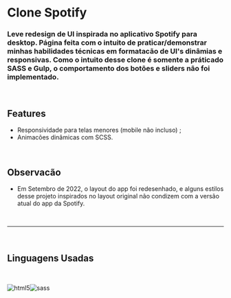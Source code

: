 # Clone Spotify

 ### Leve redesign de UI inspirada no aplicativo Spotify para desktop. Página feita com o intuito de praticar/demonstrar minhas habilidades técnicas em formatacão de UI's dinâmias e responsivas. Como o intuito desse clone é somente a práticado SASS e Gulp, o comportamento dos botões e sliders não foi implementado.

<br>

## Features

- Responsividade para telas menores (mobile não incluso) ;
- Animacões dinâmicas com SCSS.


<br>

## Observacão

- Em Setembro de 2022, o layout do app foi redesenhado, e alguns estilos desse projeto inspirados no layout original não condizem com a versão atual do app da Spotify.  

<br>

-----

<br>

## Linguagens Usadas

<br>

![html5](https://img.shields.io/badge/HTML5-E34F26?style=for-the-badge&logo=html5&logoColor=white)![sass](https://img.shields.io/badge/Sass-CC6699?style=for-the-badge&logo=sass&logoColor=white)


